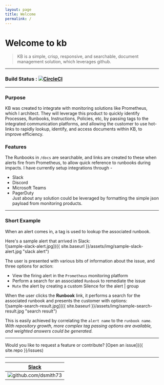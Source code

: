 ```yaml
---
layout: page
title: Welcome
permalink: /
---
```


# Welcome to kb

> KB is a simple, crisp, responsive, and searchable, document management solution, which leverages github.

---

### Build Status : [![CircleCI](https://circleci.com/gh/101101/kb/tree/master.svg?style=shield)](https://circleci.com/gh/101101/kb/tree/master)  

---

### Purpose

KB was created to integrate with monitoring solutions like Prometheus, which I architect. They will leverage this product to quickly identify Processes, Runbooks, Instructions, Policies, etc, by passing tags to the integrated communication platforms, and allowing the customer to use hot-links to rapidly lookup, identify, and access documents within KB, to improve efficiency. 


### Features

The Runbooks in `/docs` are searchable, and links are created to these when alerts fire from Prometheus, to allow quick reference to runbooks during impacts. I have currently setup integrations through -  
  * Slack  
  * Discord  
  * Microsoft Teams  
  * PagerDuty  
Just about any solution could be leveraged by formatting the simple json payload from monitoring products.

---

### Short Example  

When an alert comes in, a tag is used to lookup the associated runbook.  

Here's a sample alert that arrived in Slack:  
![sample-slack-alert.jpg]({{ site.baseurl }}/assets/img/sample-slack-alert.jpg "slack alert")   

The user is presented with various bits of information about the issue, and three options for action:  
  * View the firing alert in the `Prometheus` monitoring platform  
  * Perform a search for an associated `Runbook` to remediate the issue  
  * `Mute` the alert by creating a custom Silence for the alert | group  

When the user clicks the **Runbook** link, it performs a search for the associated runbook and presents the customer with options:  
![sample-search-result.jpg]({{ site.baseurl }}/assets/img/sample-search-result.jpg "search result")  

This is easily achieved by correlating the `alert name` to the `runbook name`. *With repository growth, more complex tag passing options are available, and weighted answers could be generated.*  

---

Would you like to request a feature or contribute?
[Open an issue]({{ site.repo }}/issues)

---

| **[Slack](https://101101workspace.slack.com/archives/D012ESWSXHQ "dsmith73 on 101101 workspace")** |
| :---------: |
| ![github.com/dsmith73](https://avatars1.githubusercontent.com/u/44279121?s=60&u=7a933a33b51505f9d6435eeffae1c8156a47dc77&v=4 "github.com/dsmith73") |
